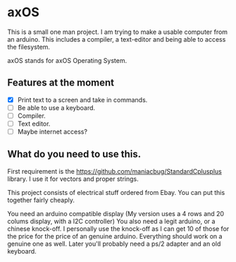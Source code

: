 # axOS
This is a small one man project. I am trying to make a usable computer from an arduino. This includes a compiler, a text-editor and being able to access the filesystem.

axOS stands for axOS Operating System. 

## Features at the moment
- [x] Print text to a screen and take in commands.
- [ ] Be able to use a keyboard.
- [ ] Compiler.
- [ ] Text editor.
- [ ] Maybe internet access?

## What do you need to use this.

First requirement is the https://github.com/maniacbug/StandardCplusplus library. I use it for vectors and proper strings.

This project consists of electrical stuff ordered from Ebay. You can put this together fairly cheaply. 

You need an arduino compatible display (My version uses a 4 rows and 20 colums display, with a I2C controller) You also need a legit arduino, or a chinese knock-off. I personally use the knock-off as I can get 10 of those for the price for the price of an genuine arduino. Everything should work on a genuine one as well. Later you'll probably need a ps/2 adapter and an old keyboard.

